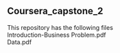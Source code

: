 ## Coursera_capstone_2
This repository has the following files <br>
Introduction-Business Problem.pdf <br>
Data.pdf
